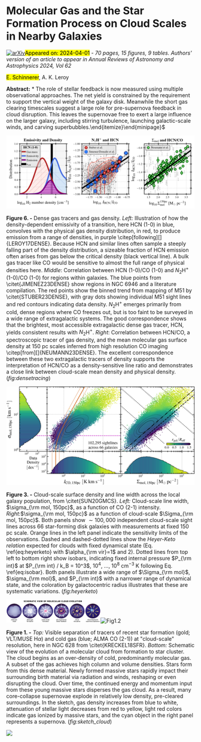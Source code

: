 <div class="macros" style="visibility:hidden;">
$\newcommand{\ensuremath}{}$
$\newcommand{\xspace}{}$
$\newcommand{\object}[1]{\texttt{#1}}$
$\newcommand{\farcs}{{.}''}$
$\newcommand{\farcm}{{.}'}$
$\newcommand{\arcsec}{''}$
$\newcommand{\arcmin}{'}$
$\newcommand{\ion}[2]{#1#2}$
$\newcommand{\textsc}[1]{\textrm{#1}}$
$\newcommand{\hl}[1]{\textrm{#1}}$
$\newcommand{\footnote}[1]{}$
$\newcommand{\hii}{\textsc{Hii}}$
$\newcommand{\ha}{\rm H{\alpha}}$
$\newcommand{\hbeta}{\rm H{\beta}}$
$\newcommand{\paa}{\rm Pa{\alpha}}$
$\newcommand{\pab}{\rm Pa{\beta}}$
$\newcommand{\bra}{\rm Br{\alpha}}$
$\newcommand{\brg}{\rm Br{\gamma}}$
$\newcommand{\htwo}{\rm H_2}$
$\newcommand{\arcsec}{^{\prime\prime}}$
$\newcommand{\msun}{M_{\odot}}$
$\newcommand{\mstar}{M_{\star}}$
$\newcommand{\Sstar}{\Sigma_{\star}}$
$\newcommand{\Ssfr}{\Sigma_{SFR}}$
$\newcommand{\Smol}{\Sigma_{mol}}$
$\newcommand{\alphavir}{\rm \alpha_{vir}}$
$\newcommand{\alphaCO}{\rm \alpha_{CO}}$
$\newcommand{\acounits}{\textup{M\ensuremath{_\odot}~pc\ensuremath{^{-2}} (K~km~s\ensuremath{^{-1}})\ensuremath{^{-1}}}}$
$\newcommand{\sigsfrunits}{\textup{M\ensuremath{_\odot}~yr\ensuremath{^{-1}}~kpc\ensuremath{^{-2}}}}$
$\newcommand{\xcounits}{\textup{cm\ensuremath{^{-2}} (K~km~s\ensuremath{^{-1}})\ensuremath{^{-1}}}}$
$\newcommand{\xco}{\mbox{X_{\rm CO}}}$
$\newcommand{\aco}{\mbox{\alpha_{\rm CO}}}$
$\newcommand{\msunperpcsq}{\mbox{M_\odot pc^{-2}}}$
$\newcommand{\pasa}{Pub.~Astron.~Soc.~of Australia}$
$\newcommand{\aj}{AJ}$
$\newcommand{\araa}{ARA\&A}$
$\newcommand{\apj}{ApJ}$
$\newcommand{\apjl}{ApJ}$
$\newcommand{\apjs}{ApJS}$
$\newcommand{\ao}{Appl.~Opt.}$
$\newcommand{\apss}{Ap\&SS}$
$\newcommand{\aap}{A\&A}$
$\newcommand{\aapr}{A\&A~Rev.}$
$\newcommand{\aaps}{A\&AS}$
$\newcommand{\azh}{AZh}$
$\newcommand{\baas}{BAAS}$
$\newcommand{\jrasc}{JRASC}$
$\newcommand{\memras}{MmRAS}$
$\newcommand{\mnras}{MNRAS}$
$\newcommand{\pra}{Phys.~Rev.~A}$
$\newcommand{\prb}{Phys.~Rev.~B}$
$\newcommand{\prc}{Phys.~Rev.~C}$
$\newcommand{\prd}{Phys.~Rev.~D}$
$\newcommand{\pre}{Phys.~Rev.~E}$
$\newcommand{\prl}{Phys.~Rev.~Lett.}$
$\newcommand{\pasp}{PASP}$
$\newcommand{\pasj}{PASJ}$
$\newcommand{\qjras}{QJRAS}$
$\newcommand{\skytel}{S\&T}$
$\newcommand{\solphys}{Sol.~Phys.}$
$\newcommand{\sovast}{Soviet~Ast.}$
$\newcommand{\ssr}{Space~Sci.~Rev.}$
$\newcommand{\zap}{ZAp}$
$\newcommand{\nat}{Nature}$
$\newcommand{\iaucirc}{IAU~Circ.}$
$\newcommand{\aplett}{Astrophys.~Lett.}$
$\newcommand{\apspr}{Astrophys.~Space~Phys.~Res.}$
$\newcommand{\bain}{Bull.~Astron.~Inst.~Netherlands}$
$\newcommand{\fcp}{Fund.~Cosmic~Phys.}$
$\newcommand{\gca}{Geochim.~Cosmochim.~Acta}$
$\newcommand{\grl}{Geophys.~Res.~Lett.}$
$\newcommand{\jcp}{J.~Chem.~Phys.}$
$\newcommand{\jgr}{J.~Geophys.~Res.}$
$\newcommand{\jqsrt}{J.~Quant.~Spec.~Radiat.~Transf.}$
$\newcommand{\memsai}{Mem.~Soc.~Astron.~Italiana}$
$\newcommand{\nphysa}{Nucl.~Phys.~A}$
$\newcommand{\physrep}{Phys.~Rep.}$
$\newcommand{\physscr}{Phys.~Scr}$
$\newcommand{\planss}{Planet.~Space~Sci.}$
$\newcommand{\procspie}{Proc.~SPIE}$
$\newcommand{\nar}{NewAR}$
$\newcommand{\rmxaa}{{Rev. Mexicana Astron. Astrofis. }}$</div>



<div id="title">

# Molecular Gas and the Star Formation Process on Cloud Scales in Nearby Galaxies

</div>
<div id="comments">

[![arXiv](https://img.shields.io/badge/arXiv-2403.19843-b31b1b.svg)](https://arxiv.org/abs/2403.19843)<mark>Appeared on: 2024-04-01</mark> -  _70 pages, 15 figures, 9 tables. Authors' version of an article to appear in Annual Reviews of Astronomy and Astrophysics 2024, Vol 62_

</div>
<div id="authors">

<mark>E. Schinnerer</mark>, A. K. Leroy

</div>
<div id="abstract">

**Abstract:** * The role of stellar feedback is now measured using multiple observational approaches. The net yield is constrained by the requirement to support the vertical weight of the galaxy disk. Meanwhile the short gas clearing timescales suggest a large role for pre-supernova feedback in cloud disruption. This leaves the supernovae free to exert a large influence on the larger galaxy, including stirring turbulence, launching galactic-scale winds, and carving superbubbles.\end{itemize}\end{minipage}$

</div>

<div id="div_fig1">

<img src="tmp_2403.19843/./figures/araa_densetracer.png" alt="Fig6" width="100%"/>

**Figure 6. -** Dense gas tracers and gas density. _Left:_ Illustration of how the density-dependent emissivity of a transition, here HCN (1-0) in blue, convolves with the physical gas density distribution, in red, to produce emission from a range of densities, in purple \citep[following][]{LEROY17DENSE}. Because HCN and similar lines often sample a steeply falling part of the density distribution, a sizeable fraction of  HCN emission often arises from gas below the critical density (black vertical line). A bulk gas tracer like CO would be sensitive to almost the full range of physical densities here. _Middle_: Correlation between HCN (1-0)/CO (1-0) and $N_2$H$^+$ (1-0)/CO (1-0) for regions within galaxies. The blue points from \citet{JIMENEZ23DENSE} show regions in NGC 6946 and a literature compilation. The red points show the binned trend from mapping of M51 by \citet{STUBER23DENSE}, with gray dots showing individual M51 sight lines and red contours indicating data density. $N_2$H$^+$ emerges primarily from cold, dense regions where CO freezes out, but is too faint to be surveyed in a wide range of extragalactic systems. The good correspondence shows that the brightest, most accessible extragalactic dense gas tracer, HCN, yields consistent results with $N_2$H$^+$. _Right_: Correlation between HCN/CO, a spectroscopic tracer of gas density, and the mean molecular gas surface density at 150 pc scales inferred from high resolution CO imaging \citep[from][]{NEUMANN23DENSE}. The excellent correspondence between these two extragalactic tracers of density supports the interpretation of HCN/CO as a density-sensitive line ratio and demonstrates a close link between cloud-scale mean density and physical density.
 (*fig:densetracing*)

</div>
<div id="div_fig2">

<img src="tmp_2403.19843/./figures/araa_sun20.jpg" alt="Fig3" width="100%"/>

**Figure 3. -** 
Cloud-scale surface density and line width across the local galaxy population, from \citet{SUN20GMCS}. _Left:_ Cloud-scale line width, $\sigma_{\rm mol, 150pc}$, as a function of CO (2-1) intensity. _Right:_$\sigma_{\rm mol, 150pc}$ as a function of cloud-scale $\Sigma_{\rm mol, 150pc}$. Both panels show $\sim 100,000$ independent cloud-scale sight lines across $66$ star-forming disk galaxies with measurements at fixed $150$ pc scale. Orange lines in the left panel indicate the sensitivity limits of the observations. Dashed and dashed-dotted lines show the _Heyer-Keto relation_ expected for clouds with fixed dynamical state (Eq. \ref{eq:heyerketo} with $\alpha_{\rm vir}=1$ and $2$). Dotted lines from top left to bottom right show isobars, indicating fixed internal pressure $P_{\rm int}$ at $P_{\rm int} / k_B = 10^3$, $10^4$, ..., $10^8$ cm$^{-3}$ K following Eq. \ref{eq:isobar}. Both panels illustrate a wide range of $\Sigma_{\rm mol}$, $\sigma_{\rm mol}$, and $P_{\rm int}$ with a narrower range of dynamical state, and the coloration by galactocentric radius illustrates that these are systematic variations.
 (*fig:heyerketo*)

</div>
<div id="div_fig3">

<img src="tmp_2403.19843/./figures/Molecular_Cloud_Evolution_v2.png" alt="Fig1.1" width="50%"/><img src="tmp_2403.19843/./figures/NGC628_nobox.png" alt="Fig1.2" width="50%"/>

**Figure 1. -** _Top:_ Visible separation of tracers of recent star formation (gold; VLT/MUSE H$\alpha$) and cold gas (blue; ALMA CO (2-1)) at "cloud-scale" resolution, here in NGC 628 from \citet{KRECKEL18SFR}.
_Bottom:_ Schematic view of the evolution of a molecular cloud from formation to star cluster. The cloud begins as an over-density of cold, predominantly molecular gas. A subset of the gas achieves high column and volume densities. Stars form from this dense material. Newly formed massive stars rapidly impact their surrounding birth material via radiation and winds, reshaping or even disrupting the cloud. Over time, the continued energy and momentum input from these young massive stars disperses the gas cloud. As a result, many core-collapse supernovae explode in relatively low density, pre-cleared surroundings. In the sketch, gas density increases from blue to white, attenuation of stellar light decreases from red to yellow, light red colors indicate gas ionized by massive stars, and the cyan object in the right panel represents a supernova. (*fig:sketch_cloud*)

</div><div id="qrcode"><img src=https://api.qrserver.com/v1/create-qr-code/?size=100x100&data="https://arxiv.org/abs/2403.19843"></div>